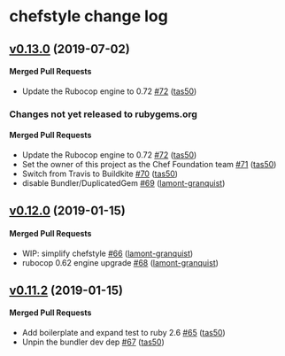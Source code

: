 # chefstyle change log

<!-- latest_release 0.13.0 -->
## [v0.13.0](https://github.com/chef/chefstyle/tree/v0.13.0) (2019-07-02)

#### Merged Pull Requests
- Update the Rubocop engine to 0.72 [#72](https://github.com/chef/chefstyle/pull/72) ([tas50](https://github.com/tas50))
<!-- latest_release -->

<!-- release_rollup since=0.12.0 -->
### Changes not yet released to rubygems.org

#### Merged Pull Requests
- Update the Rubocop engine to 0.72 [#72](https://github.com/chef/chefstyle/pull/72) ([tas50](https://github.com/tas50)) <!-- 0.13.0 -->
- Set the owner of this project as the Chef Foundation team [#71](https://github.com/chef/chefstyle/pull/71) ([tas50](https://github.com/tas50)) <!-- 0.12.3 -->
- Switch from Travis to Buildkite [#70](https://github.com/chef/chefstyle/pull/70) ([tas50](https://github.com/tas50)) <!-- 0.12.2 -->
- disable Bundler/DuplicatedGem [#69](https://github.com/chef/chefstyle/pull/69) ([lamont-granquist](https://github.com/lamont-granquist)) <!-- 0.12.1 -->
<!-- release_rollup -->

<!-- latest_stable_release -->
## [v0.12.0](https://github.com/chef/chefstyle/tree/v0.12.0) (2019-01-15)

#### Merged Pull Requests
- WIP: simplify chefstyle [#66](https://github.com/chef/chefstyle/pull/66) ([lamont-granquist](https://github.com/lamont-granquist))
- rubocop 0.62 engine upgrade [#68](https://github.com/chef/chefstyle/pull/68) ([lamont-granquist](https://github.com/lamont-granquist))
<!-- latest_stable_release -->

## [v0.11.2](https://github.com/chef/chefstyle/tree/v0.11.2) (2019-01-15)

#### Merged Pull Requests
- Add boilerplate and expand test to ruby 2.6 [#65](https://github.com/chef/chefstyle/pull/65) ([tas50](https://github.com/tas50))
- Unpin the bundler dev dep [#67](https://github.com/chef/chefstyle/pull/67) ([tas50](https://github.com/tas50))